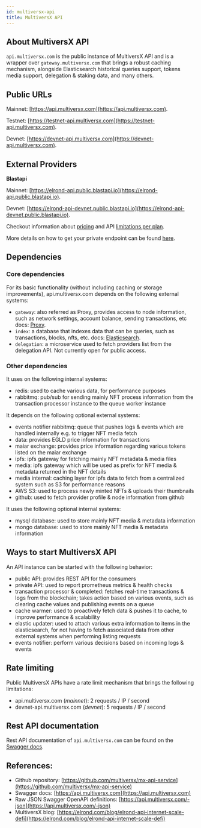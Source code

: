 ```yaml
---
id: multiversx-api
title: MultiversX API
---
```


[comment]: # (mx-context)

[comment]: # (mx-context)

## About MultiversX API

`api.multiversx.com` is the public instance of MultiversX API and is a wrapper over `gateway.multiversx.com` that brings a robust caching mechanism, alongside Elasticsearch
historical queries support, tokens media support, delegation & staking data, and many others.

[comment]: # (mx-context)

## Public URLs

Mainnet: [https://api.multiversx.com](https://api.multiversx.com).

Testnet: [https://testnet-api.multiversx.com](https://testnet-api.multiversx.com).

Devnet: [https://devnet-api.multiversx.com](https://devnet-api.multiversx.com).

[comment]: # (mx-context)

## External Providers

**Blastapi**

Mainnet: [https://elrond-api.public.blastapi.io](https://elrond-api.public.blastapi.io).

Devnet: [https://elrond-api-devnet.public.blastapi.io](https://elrond-api-devnet.public.blastapi.io).

Checkout information about [pricing](https://blastapi.io/pricing) and API [limitations per plan](https://docs.blastapi.io/blast-documentation/apis-documentation/elrond).

More details on how to get your private endpoint can be found [here](https://docs.blastapi.io/blast-documentation/tutorials-and-guides/using-blast-to-get-a-blockchain-endpoint-1).

[comment]: # (mx-context)

## Dependencies

[comment]: # (mx-context)

### Core dependencies

For its basic functionality (without including caching or storage improvements), api.multiversx.com depends on the following external systems:

- `gateway`: also referred as Proxy, provides access to node information, such as network settings, account balance, sending transactions, etc
  docs: [Proxy](/sdk-and-tools/proxy).
- `index`: a database that indexes data that can be queries, such as transactions, blocks, nfts, etc.
  docs: [Elasticsearch](/sdk-and-tools/elastic-search).
- `delegation`: a microservice used to fetch providers list from the delegation API. Not currently open for public access.

[comment]: # (mx-context)

### Other dependencies

It uses on the following internal systems:

- redis: used to cache various data, for performance purposes
- rabbitmq: pub/sub for sending mainly NFT process information from the transaction processor instance to the queue worker instance

It depends on the following optional external systems:

- events notifier rabbitmq: queue that pushes logs & events which are handled internally e.g. to trigger NFT media fetch
- data: provides EGLD price information for transactions
- maiar exchange: provides price information regarding various tokens listed on the maiar exchange
- ipfs: ipfs gateway for fetching mainly NFT metadata & media files
- media: ipfs gateway which will be used as prefix for NFT media & metadata returned in the NFT details
- media internal: caching layer for ipfs data to fetch from a centralized system such as S3 for performance reasons
- AWS S3: used to process newly minted NFTs & uploads their thumbnails
- github: used to fetch provider profile & node information from github

It uses the following optional internal systems:

- mysql database: used to store mainly NFT media & metadata information
- mongo database: used to store mainly NFT media & metadata information

[comment]: # (mx-context)

## Ways to start MultiversX API

An API instance can be started with the following behavior:

- public API: provides REST API for the consumers
- private API: used to report prometheus metrics & health checks
- transaction processor & completed: fetches real-time transactions & logs from the blockchain; takes action based on various events, such as clearing cache values and publishing events on a queue
- cache warmer: used to proactively fetch data & pushes it to cache, to improve performance & scalability
- elastic updater: used to attach various extra information to items in the elasticsearch, for not having to fetch associated data from other external systems when performing listing requests
- events notifier: perform various decisions based on incoming logs & events

[comment]: # (mx-context)

## Rate limiting

Public MultiversX APIs have a rate limit mechanism that brings the following limitations:

- api.multiversx.com (_mainnet_): 2 requests / IP / second
- devnet-api.multiversx.com (_devnet_): 5 requests / IP / second

[comment]: # (mx-context)

## Rest API documentation

Rest API documentation of `api.multiversx.com` can be found on the [Swagger docs](https://api.multiversx.com).

[comment]: # (mx-context)

## References:

- Github repository: [https://github.com/multiversx/mx-api-service](https://github.com/multiversx/mx-api-service)
- Swagger docs: [https://api.multiversx.com](https://api.multiversx.com)
- Raw JSON Swagger OpenAPI definitions: [https://api.multiversx.com/-json](https://api.multiversx.com/-json)
- MultiversX blog: [https://elrond.com/blog/elrond-api-internet-scale-defi](https://elrond.com/blog/elrond-api-internet-scale-defi)
